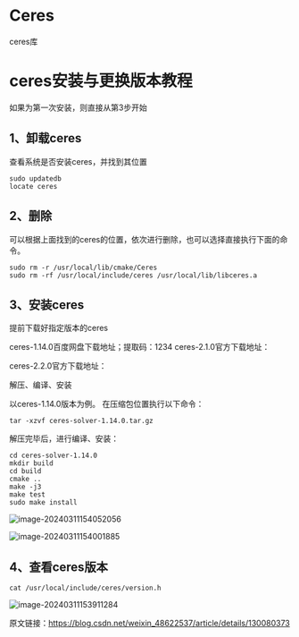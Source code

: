 # Ceres
ceres库
# ceres安装与更换版本教程

如果为第一次安装，则直接从第3步开始

## 1、卸载ceres

查看系统是否安装ceres，并找到其位置

    sudo updatedb
    locate ceres

## 2、删除

可以根据上面找到的ceres的位置，依次进行删除，也可以选择直接执行下面的命令。

    sudo rm -r /usr/local/lib/cmake/Ceres
    sudo rm -rf /usr/local/include/ceres /usr/local/lib/libceres.a

## 3、安装ceres

提前下载好指定版本的ceres

ceres-1.14.0百度网盘下载地址；提取码：1234
ceres-2.1.0官方下载地址：

ceres-2.2.0官方下载地址：

解压、编译、安装

以ceres-1.14.0版本为例。
在压缩包位置执行以下命令：

    tar -xzvf ceres-solver-1.14.0.tar.gz

解压完毕后，进行编译、安装：

    cd ceres-solver-1.14.0
    mkdir build
    cd build
    cmake ..
    make -j3
    make test
    sudo make install

![image-20240311154052056](/home/mzj/.config/Typora/typora-user-images/image-20240311154052056.png)

![image-20240311154001885](/home/mzj/.config/Typora/typora-user-images/image-20240311154001885.png)

## 4、查看ceres版本

    cat /usr/local/include/ceres/version.h

![image-20240311153911284](/home/mzj/.config/Typora/typora-user-images/image-20240311153911284.png)

原文链接：https://blog.csdn.net/weixin_48622537/article/details/130080373
